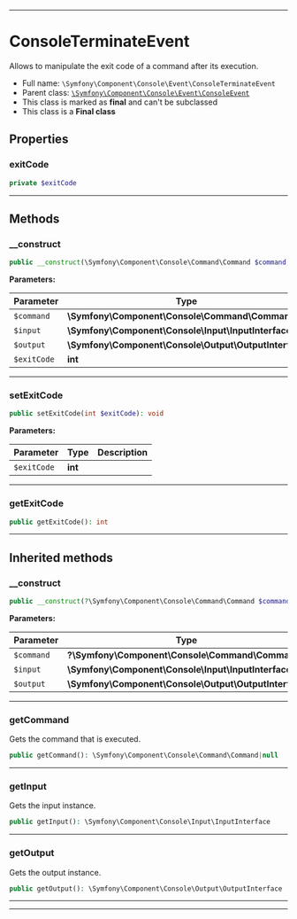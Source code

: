 ***

# ConsoleTerminateEvent

Allows to manipulate the exit code of a command after its execution.



* Full name: `\Symfony\Component\Console\Event\ConsoleTerminateEvent`
* Parent class: [`\Symfony\Component\Console\Event\ConsoleEvent`](./ConsoleEvent.md)
* This class is marked as **final** and can't be subclassed
* This class is a **Final class**



## Properties


### exitCode



```php
private $exitCode
```






***

## Methods


### __construct



```php
public __construct(\Symfony\Component\Console\Command\Command $command, \Symfony\Component\Console\Input\InputInterface $input, \Symfony\Component\Console\Output\OutputInterface $output, int $exitCode): mixed
```








**Parameters:**

| Parameter | Type | Description |
|-----------|------|-------------|
| `$command` | **\Symfony\Component\Console\Command\Command** |  |
| `$input` | **\Symfony\Component\Console\Input\InputInterface** |  |
| `$output` | **\Symfony\Component\Console\Output\OutputInterface** |  |
| `$exitCode` | **int** |  |




***

### setExitCode



```php
public setExitCode(int $exitCode): void
```








**Parameters:**

| Parameter | Type | Description |
|-----------|------|-------------|
| `$exitCode` | **int** |  |




***

### getExitCode



```php
public getExitCode(): int
```











***


## Inherited methods


### __construct



```php
public __construct(?\Symfony\Component\Console\Command\Command $command, \Symfony\Component\Console\Input\InputInterface $input, \Symfony\Component\Console\Output\OutputInterface $output): mixed
```








**Parameters:**

| Parameter | Type | Description |
|-----------|------|-------------|
| `$command` | **?\Symfony\Component\Console\Command\Command** |  |
| `$input` | **\Symfony\Component\Console\Input\InputInterface** |  |
| `$output` | **\Symfony\Component\Console\Output\OutputInterface** |  |




***

### getCommand

Gets the command that is executed.

```php
public getCommand(): \Symfony\Component\Console\Command\Command|null
```











***

### getInput

Gets the input instance.

```php
public getInput(): \Symfony\Component\Console\Input\InputInterface
```











***

### getOutput

Gets the output instance.

```php
public getOutput(): \Symfony\Component\Console\Output\OutputInterface
```











***


***

